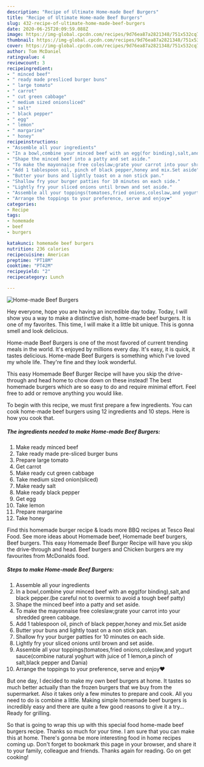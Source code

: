 ```yaml
---
description: "Recipe of Ultimate Home-made Beef Burgers"
title: "Recipe of Ultimate Home-made Beef Burgers"
slug: 432-recipe-of-ultimate-home-made-beef-burgers
date: 2020-06-25T20:09:59.088Z
image: https://img-global.cpcdn.com/recipes/9d76ea87a2821348/751x532cq70/home-made-beef-burgers-recipe-main-photo.jpg
thumbnail: https://img-global.cpcdn.com/recipes/9d76ea87a2821348/751x532cq70/home-made-beef-burgers-recipe-main-photo.jpg
cover: https://img-global.cpcdn.com/recipes/9d76ea87a2821348/751x532cq70/home-made-beef-burgers-recipe-main-photo.jpg
author: Tom McDaniel
ratingvalue: 4
reviewcount: 3
recipeingredient:
- " minced beef"
- " ready made presliced burger buns"
- " large tomato"
- " carrot"
- " cut green cabbage"
- " medium sized onionsliced"
- " salt"
- " black pepper"
- " egg"
- " lemon"
- " margarine"
- " honey"
recipeinstructions:
- "Assemble all your ingredients"
- "In a bowl,combine your minced beef with an egg(for binding),salt,and black pepper.(be careful not to overmix to avoid a tough beef patty)"
- "Shape the minced beef into a patty and set aside."
- "To make the mayonnaise free coleslaw;grate your carrot into your shredded green cabbage."
- "Add 1 tablespoon oil, pinch of black pepper,honey and mix.Set aside"
- "Butter your buns and lightly toast on a non stick pan."
- "Shallow fry your burger patties for 10 minutes on each side."
- "Lightly fry your sliced onions until brown and set aside."
- "Assemble all your toppings(tomatoes,fried onions,coleslaw,and yogurt sauce(combine natural yoghurt with juice of 1 lemon,a pinch of salt,black pepper and Dania)"
- "Arrange the toppings to your preference, serve and enjoy❤️"
categories:
- Recipe
tags:
- homemade
- beef
- burgers

katakunci: homemade beef burgers 
nutrition: 236 calories
recipecuisine: American
preptime: "PT18M"
cooktime: "PT42M"
recipeyield: "2"
recipecategory: Lunch

---
```



![Home-made Beef Burgers](https://img-global.cpcdn.com/recipes/9d76ea87a2821348/751x532cq70/home-made-beef-burgers-recipe-main-photo.jpg)

Hey everyone, hope you are having an incredible day today. Today, I will show you a way to make a distinctive dish, home-made beef burgers. It is one of my favorites. This time, I will make it a little bit unique. This is gonna smell and look delicious.

Home-made Beef Burgers is one of the most favored of current trending meals in the world. It's enjoyed by millions every day. It's easy, it is quick, it tastes delicious. Home-made Beef Burgers is something which I've loved my whole life. They're fine and they look wonderful.

This easy Homemade Beef Burger Recipe will have you skip the drive-through and head home to chow down on these instead! The best homemade burgers which are so easy to do and require minimal effort. Feel free to add or remove anything you would like.


To begin with this recipe, we must first prepare a few ingredients. You can cook home-made beef burgers using 12 ingredients and 10 steps. Here is how you cook that.

<!--inarticleads1-->

##### The ingredients needed to make Home-made Beef Burgers:

1. Make ready  minced beef
1. Take  ready made pre-sliced burger buns
1. Prepare  large tomato
1. Get  carrot
1. Make ready  cut green cabbage
1. Take  medium sized onion(sliced)
1. Make ready  salt
1. Make ready  black pepper
1. Get  egg
1. Take  lemon
1. Prepare  margarine
1. Take  honey


Find this homemade burger recipe &amp; loads more BBQ recipes at Tesco Real Food. See more ideas about Homemade beef, Homemade beef burgers, Beef burgers. This easy Homemade Beef Burger Recipe will have you skip the drive-through and head. Beef burgers and Chicken burgers are my favourites from McDonalds food. 

<!--inarticleads2-->

##### Steps to make Home-made Beef Burgers:

1. Assemble all your ingredients
1. In a bowl,combine your minced beef with an egg(for binding),salt,and black pepper.(be careful not to overmix to avoid a tough beef patty)
1. Shape the minced beef into a patty and set aside.
1. To make the mayonnaise free coleslaw;grate your carrot into your shredded green cabbage.
1. Add 1 tablespoon oil, pinch of black pepper,honey and mix.Set aside
1. Butter your buns and lightly toast on a non stick pan.
1. Shallow fry your burger patties for 10 minutes on each side.
1. Lightly fry your sliced onions until brown and set aside.
1. Assemble all your toppings(tomatoes,fried onions,coleslaw,and yogurt sauce(combine natural yoghurt with juice of 1 lemon,a pinch of salt,black pepper and Dania)
1. Arrange the toppings to your preference, serve and enjoy❤️


But one day, I decided to make my own beef burgers at home. It tastes so much better actually than the frozen burgers that we buy from the supermarket. Also it takes only a few minutes to prepare and cook. All you need to do is combine a little. Making simple homemade beef burgers is incredibly easy and there are quite a few good reasons to give it a try… Ready for grilling. 

So that is going to wrap this up with this special food home-made beef burgers recipe. Thanks so much for your time. I am sure that you can make this at home. There's gonna be more interesting food in home recipes coming up. Don't forget to bookmark this page in your browser, and share it to your family, colleague and friends. Thanks again for reading. Go on get cooking!
